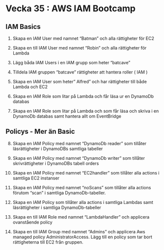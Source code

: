 # Vecka 35 : AWS IAM Bootcamp

## IAM Basics

1. Skapa en IAM User med namnet “Batman” och alla rättigheter för EC2

2. Skapa en till IAM User med namnet “Robin” och alla rättigheter för Lambda

3. Lägg båda IAM Users i en IAM grupp som heter “batcave”

4. Tilldela IAM gruppen “batcave” rättigheter att hantera roller ( IAM )

5. Skapa en IAM User som heter” Alfred” och har rättigheter till både Lambda och EC2

6. Skapa en IAM Role som litar på Lambda och får läsa ur en DynamoDb databas

7. Skapa en IAM Role som litar på Lambda och som får läsa och skriva i en DynamoDb databas samt hantera allt om EventBridge

## Policys - Mer än Basic

8. Skapa en IAM Policy med namnet “DynamoDb reader” som tillåter läsrättigheter i DynamoDBs samtliga tabeller

9. Skapa en IAM Policy med namnet “DynamoDb writer” som tillåter skrivrättigheter i DynamoDBs tabell orders

10. Skapa en IAM Policy med namnet “EC2handler” som tillåter alla actions i samtliga EC2 instanser

11. Skapa en IAM Policy med namnet “noScans” som tillåter alla actions förutom “scan” i samtliga DynamoDb-tabeller.

12. Skapa en IAM Policy som tillåter alla actions i samtliga Lambdas samt läsrättigheter i samtliga DynamoDb-tabeller

13. Skapa en till IAM Role med namnet “LambdaHandler” och applicera ovanstående policy

14. Skapa en till IAM Group med namnet “Admins” och applicera Aws managed policy 
AdministratorAccess. Lägg till en policy som tar bort rättigheterna till EC2 från gruppen.
